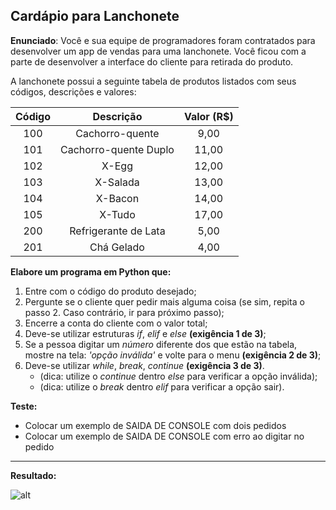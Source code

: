 ## Cardápio para Lanchonete

**Enunciado**: Você e sua equipe de programadores foram contratados para desenvolver um app de vendas para uma lanchonete. Você ficou com a parte de desenvolver a interface do cliente para retirada do produto. 

A lanchonete possui a seguinte tabela de produtos listados com seus códigos, descrições e valores:

|  Código  |        Descrição        | Valor (R$)  |
|:--------:|:-----------------------:|:-----------:|
|    100   |     Cachorro-quente     |     9,00    |
|    101   |  Cachorro-quente Duplo  |    11,00    |
|    102   |          X-Egg          |    12,00    |
|    103   |        X-Salada         |    13,00    |
|    104   |         X-Bacon         |    14,00    |
|    105   |         X-Tudo          |    17,00    |
|    200   |   Refrigerante de Lata  |     5,00    |
|    201   |       Chá Gelado        |     4,00    |

**Elabore um programa em Python que:**

1. Entre com o código do produto desejado;
2. Pergunte se o cliente quer pedir mais alguma coisa (se sim, repita o passo 2. Caso contrário, ir para próximo passo);
3. Encerre a conta do cliente com o valor total; 
4. Deve-se utilizar estruturas *if*, *elif* e *else* **(exigência 1 de 3)**;
5. Se a pessoa digitar um *número* diferente dos que estão na tabela, mostre na tela: *'opção inválida'* e volte para o menu **(exigência 2 de 3)**;
6. Deve-se utilizar *while*, *break*, *continue* **(exigência 3 de 3)**.
    * (dica: utilize o *continue* dentro *else* para verificar a opção inválida);
    * (dica: utilize o *break* dentro *elif* para verificar a opção sair).

**Teste:**

* Colocar um exemplo de SAIDA DE CONSOLE com dois pedidos
* Colocar um exemplo de SAIDA DE CONSOLE com erro ao digitar no pedido

---

**Resultado:**

![alt](img/image.png)